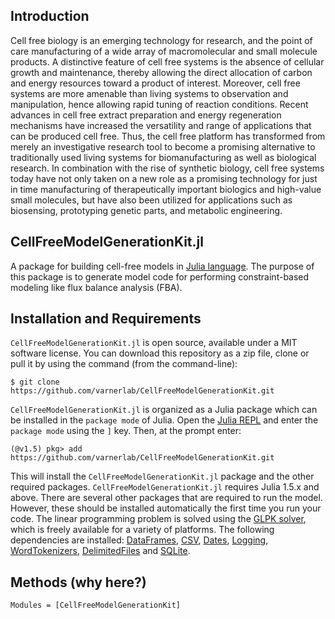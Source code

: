 ## Introduction 
Cell free biology is an emerging technology for research, and the point of care manufacturing of a wide array of macromolecular and small molecule products. A distinctive feature of cell free systems is the absence of cellular growth and maintenance, thereby allowing the direct allocation of carbon and energy resources toward a product of interest. Moreover, cell free systems are more amenable than living systems to observation and manipulation, hence allowing rapid tuning of reaction conditions. Recent advances in cell free extract preparation and energy regeneration mechanisms have increased the versatility and range of applications that can be produced cell free.
Thus, the cell free platform has transformed from merely an investigative research tool to become a promising alternative to traditionally used living systems for biomanufacturing as well as biological research. In combination with the rise of synthetic biology, cell free systems today have not only taken on a new role as a promising technology for just in time manufacturing of therapeutically important biologics and high-value small molecules,
but have also been utilized for applications such as biosensing, prototyping genetic parts, and metabolic engineering.


## CellFreeModelGenerationKit.jl
A package for building cell-free models in [Julia language](9https://julialang.org). The purpose of this package is to generate model code for performing constraint-based modeling like flux balance analysis (FBA).

## Installation and Requirements
`CellFreeModelGenerationKit.jl` is open source, available under a MIT software license. You can download this repository as a zip file, clone or pull it by using the command (from the command-line):
```@example
$ git clone https://github.com/varnerlab/CellFreeModelGenerationKit.git
```
`CellFreeModelGenerationKit.jl` is organized as a Julia package which can be installed in the `package mode` of Julia.
Open the [Julia REPL](https://docs.julialang.org/en/v1/stdlib/REPL/index.html) and enter the `package mode` using the `]` key. Then, at the prompt enter:
```@example
(@v1.5) pkg> add https://github.com/varnerlab/CellFreeModelGenerationKit.git
```
This will install the `CellFreeModelGenerationKit.jl` package and the other required packages. `CellFreeModelGenerationKit.jl` requires Julia 1.5.x and above.
There are several other packages that are required to run the model. However, these should be installed automatically the first time you run your code. The linear programming problem is solved using the [GLPK solver](https://juliapackages.com/p/glpk), which is freely available for a variety of platforms. The following dependencies are installed: [DataFrames](https://dataframes.juliadata.org/stable/), [CSV](https://csv.juliadata.org/stable/), [Dates](https://docs.julialang.org/en/v1/stdlib/Dates/), [Logging](https://docs.julialang.org/en/v1/stdlib/Logging/), [WordTokenizers](https://github.com/JuliaText/WordTokenizers.jl), [DelimitedFiles](https://docs.julialang.org/en/v1/stdlib/DelimitedFiles/) and [SQLite](https://juliadatabases.org/SQLite.jl/stable/).
## Methods (why here?)
```@autodocs
Modules = [CellFreeModelGenerationKit]
```
